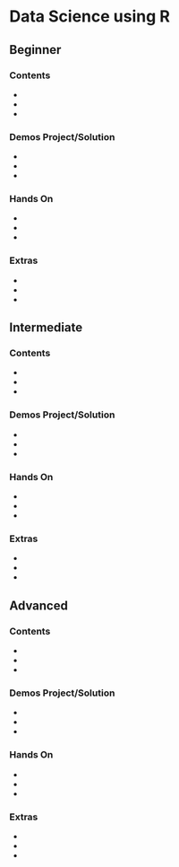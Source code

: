 # Data Science using R

## Beginner

### Contents
+
+
+
### Demos Project/Solution
+
+
+
### Hands On
+
+
+
### Extras
+
+
+

## Intermediate

### Contents
+
+
+

### Demos Project/Solution
+
+
+

### Hands On
+
+
+

### Extras
+
+
+

## Advanced

### Contents
+
+
+
### Demos Project/Solution
+
+
+
### Hands On
+
+
+
### Extras
+
+
+
